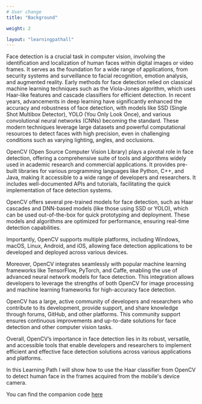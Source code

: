 ```yaml
---
# User change
title: "Background"

weight: 2

layout: "learningpathall"
---
```

Face detection is a crucial task in computer vision, involving the identification and localization of human faces within digital images or video frames. It serves as the foundation for a wide range of applications, from security systems and surveillance to facial recognition, emotion analysis, and augmented reality. Early methods for face detection relied on classical machine learning techniques such as the Viola-Jones algorithm, which uses Haar-like features and cascade classifiers for efficient detection. In recent years, advancements in deep learning have significantly enhanced the accuracy and robustness of face detection, with models like SSD (Single Shot Multibox Detector), YOLO (You Only Look Once), and various convolutional neural networks (CNNs) becoming the standard. These modern techniques leverage large datasets and powerful computational resources to detect faces with high precision, even in challenging conditions such as varying lighting, angles, and occlusions.

OpenCV (Open Source Computer Vision Library) plays a pivotal role in face detection, offering a comprehensive suite of tools and algorithms widely used in academic research and commercial applications. It provides pre-built libraries for various programming languages like Python, C++, and Java, making it accessible to a wide range of developers and researchers. It includes well-documented APIs and tutorials, facilitating the quick implementation of face detection systems.

OpenCV offers several pre-trained models for face detection, such as Haar cascades and DNN-based models (like those using SSD or YOLO), which can be used out-of-the-box for quick prototyping and deployment. These models and algorithms are optimized for performance, ensuring real-time detection capabilities.

Importantly, OpenCV supports multiple platforms, including Windows, macOS, Linux, Android, and iOS, allowing face detection applications to be developed and deployed across various devices.

Moreover, OpenCV integrates seamlessly with popular machine learning frameworks like TensorFlow, PyTorch, and Caffe, enabling the use of advanced neural network models for face detection. This integration allows developers to leverage the strengths of both OpenCV for image processing and machine learning frameworks for high-accuracy face detection.

OpenCV has a large, active community of developers and researchers who contribute to its development, provide support, and share knowledge through forums, GitHub, and other platforms. This community support ensures continuous improvements and up-to-date solutions for face detection and other computer vision tasks.

Overall, OpenCV’s importance in face detection lies in its robust, versatile, and accessible tools that enable developers and researchers to implement efficient and effective face detection solutions across various applications and platforms.

In this Learning Path I will show how to use the Haar classifier from OpenCV to detect human face in the frames acquired from the mobile's device camera.

You can find the companion code [here](https://github.com/dawidborycki/Arm64OpenCVFaceDetection.git)